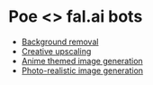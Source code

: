 # Poe <> fal.ai bots

- [Background removal](https://poe.com/remove-background)
- [Creative upscaling](https://poe.com/creative-upscaler)
- [Anime themed image generation](https://poe.com/AnimagineXL)
- [Photo-realistic image generation](https://poe.com/RealVisXL)
